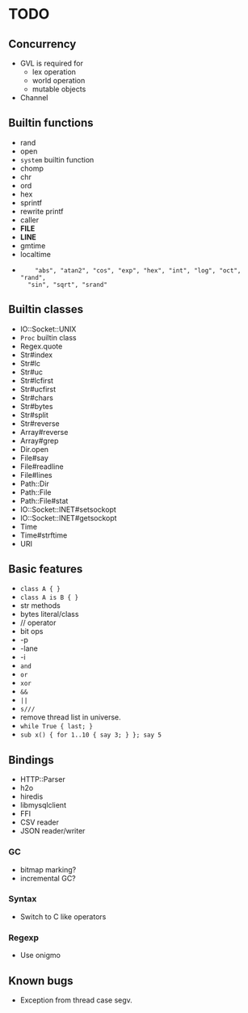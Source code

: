 TODO
====

## Concurrency

 * GVL is required for
   * lex operation
   * world operation
   * mutable objects
 * Channel


## Builtin functions

 * rand
 * open
 * `system` builtin function
 * chomp
 * chr
 * ord
 * hex
 * sprintf
 * rewrite printf
 * caller
 * __FILE__
 * __LINE__
 * gmtime
 * localtime
 *         "abs", "atan2", "cos", "exp", "hex", "int", "log", "oct", "rand",
         "sin", "sqrt", "srand"

## Builtin classes

 * IO::Socket::UNIX
 * `Proc` builtin class
 * Regex.quote
 * Str#index
 * Str#lc
 * Str#uc
 * Str#lcfirst
 * Str#ucfirst
 * Str#chars
 * Str#bytes
 * Str#split
 * Str#reverse
 * Array#reverse
 * Array#grep
 * Dir.open
 * File#say
 * File#readline
 * File#lines
 * Path::Dir
 * Path::File
 * Path::File#stat
 * IO::Socket::INET#setsockopt
 * IO::Socket::INET#getsockopt
 * Time
 * Time#strftime
 * URI

## Basic features

 * `class A { }`
 * `class A is B { }`
 * str methods
 * bytes literal/class
 * // operator
 * bit ops
 * -p
 * -lane
 * -i
 * `and`
 * `or`
 * `xor`
 * `&&`
 * `||`
 * `s///`
 * remove thread list in universe.
 * `while True { last; }`
 * `sub x() { for 1..10 { say 3; } }; say 5`

## Bindings

 * HTTP::Parser
 * h2o
 * hiredis
 * libmysqlclient
 * FFI
 * CSV reader
 * JSON reader/writer

### GC

 * bitmap marking?
 * incremental GC?

### Syntax

 * Switch to C like operators

### Regexp

 * Use onigmo

## Known bugs

 * Exception from thread case segv.

